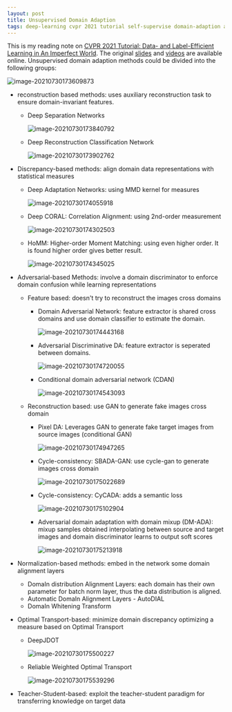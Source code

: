 ```yaml
---
layout: post
title: Unsupervised Domain Adaption
tags: deep-learning cvpr 2021 tutorial self-supervise domain-adaption advserial reconstruction discrepancy normalization optimal-transport teacher-student
---
```


This is my reading note on [CVPR 2021 Tutorial: Data- and Label-Efficient Learning in An Imperfect World](https://vita-group.github.io/cvpr_2021_data_efficient_tutorial.html). The original [slides](https://utexas.box.com/s/6mdtvt1wj8hsojzen918xekjyh43zxtx) and [videos](https://utexas.box.com/s/ph3xebwa2hri404k8sml5kfovgi4ak1k) are available online. Unsupervised domain adaption methods could be divided into the following groups:

![image-20210730173609873](https://raw.githubusercontent.com/zhangtemplar/zhangtemplar.github.io/master/uPic/2021_07_30_17_36_10_image-20210730173609873.png)

- reconstruction based methods: uses auxiliary reconstruction task to ensure domain-invariant features.

  - Deep Separation Networks

    ![image-20210730173840792](https://raw.githubusercontent.com/zhangtemplar/zhangtemplar.github.io/master/uPic/2021_07_30_17_38_40_image-20210730173840792.png)

  - Deep Reconstruction Classification Network

    ![image-20210730173902762](https://raw.githubusercontent.com/zhangtemplar/zhangtemplar.github.io/master/uPic/2021_07_30_17_39_02_image-20210730173902762.png)

- Discrepancy-based methods: align domain data representations with statistical measures

  - Deep Adaptation Networks: using MMD kernel for measures

    ![image-20210730174055918](https://raw.githubusercontent.com/zhangtemplar/zhangtemplar.github.io/master/uPic/2021_07_30_17_40_56_image-20210730174055918.png)

  - Deep CORAL: Correlation Alignment: using 2nd-order measurement

    ![image-20210730174302503](https://raw.githubusercontent.com/zhangtemplar/zhangtemplar.github.io/master/uPic/2021_07_30_17_43_02_image-20210730174302503.png)

  - HoMM: Higher-order Moment Matching: using even higher order. It is found higher order gives better result.

    ![image-20210730174345025](https://raw.githubusercontent.com/zhangtemplar/zhangtemplar.github.io/master/uPic/2021_07_30_17_43_45_image-20210730174345025.png)

- Adversarial-based Methods: involve a domain discriminator to enforce domain confusion while learning representations

  - Feature based: doesn't try to reconstruct the images cross domains

    - Domain Adversarial Network: feature extractor is shared cross domains and use domain classifier to estimate the domain.

      ![image-20210730174443168](https://raw.githubusercontent.com/zhangtemplar/zhangtemplar.github.io/master/uPic/2021_07_30_17_44_43_image-20210730174443168.png)

    - Adversarial Discriminative DA: feature extractor is seperated between domains.

      ![image-20210730174720055](https://raw.githubusercontent.com/zhangtemplar/zhangtemplar.github.io/master/uPic/2021_07_30_17_47_20_image-20210730174720055.png)

    - Conditional domain adversarial network (CDAN)

      ![image-20210730174543093](https://raw.githubusercontent.com/zhangtemplar/zhangtemplar.github.io/master/uPic/2021_07_30_17_45_43_image-20210730174543093.png)

  - Reconstruction based: use GAN to generate fake images cross domain

    - Pixel DA: Leverages GAN to generate fake target images from source images (conditional GAN)

      ![image-20210730174947265](https://raw.githubusercontent.com/zhangtemplar/zhangtemplar.github.io/master/uPic/2021_07_30_17_49_47_image-20210730174947265.png)

    - Cycle-consistency: SBADA-GAN: use cycle-gan to generate images cross domain

      ![image-20210730175022689](https://raw.githubusercontent.com/zhangtemplar/zhangtemplar.github.io/master/uPic/2021_07_30_17_50_22_image-20210730175022689.png)

    - Cycle-consistency: CyCADA: adds a semantic loss

      ![image-20210730175102904](https://raw.githubusercontent.com/zhangtemplar/zhangtemplar.github.io/master/uPic/2021_07_30_17_51_03_image-20210730175102904.png)

    - Adversarial domain adaptation with domain mixup (DM-ADA): mixup samples obtained interpolating between source and target images and domain discriminator learns to output soft scores

      ![image-20210730175213918](https://raw.githubusercontent.com/zhangtemplar/zhangtemplar.github.io/master/uPic/2021_07_30_17_52_14_image-20210730175213918.png)

- Normalization-based methods: embed in the network some domain alignment layers

  - DomaIn distribution Alignment Layers: each domain has their own parameter for batch norm layer, thus the data distribution is aligned.
  - Automatic DomaIn Alignment Layers - AutoDIAL
  - DomaIn Whitening Transform

- Optimal Transport-based: minimize domain discrepancy optimizing a measure based on Optimal Transport

  - DeepJDOT

    ![image-20210730175500227](https://raw.githubusercontent.com/zhangtemplar/zhangtemplar.github.io/master/uPic/2021_07_30_17_55_00_image-20210730175500227.png)

  - Reliable Weighted Optimal Transport

    ![image-20210730175539296](https://raw.githubusercontent.com/zhangtemplar/zhangtemplar.github.io/master/uPic/2021_07_30_17_55_39_image-20210730175539296.png)

- Teacher-Student-based: exploit the teacher-student paradigm for transferring knowledge on target data

# 
